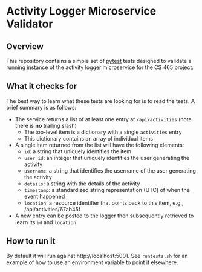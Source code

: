 # Activity Logger Microservice Validator

## Overview

This repository contains a simple set of [pytest](https://docs.pytest.org/en/latest/) tests designed to validate a running instance of the activity logger microservice for the CS 465 project.

## What it checks for

The best way to learn what these tests are looking for is to read the tests. A brief summary is as follows:

* The service returns a list of at least one entry at `/api/activities` (note there is **no** trailing slash)
    * The top-level item is a dictionary with a single `activities` entry
    * This dictionary contains an array of individual items
* A single item returned from the list will have the following elements:
    * `id`: a string that uniquely identifies the item
    * `user_id`: an integer that uniquely identifies the user generating the activity
    * `username`: a string that identifies the username of the user generating the activity
    * `details`: a string with the details of the activity
    * `timestamp`: a standardized string representation (UTC) of when the event happened
    * `location`: a resource identifier that points back to this item, e.g., /api/activities/67ab45f
* A new entry can be posted to the logger then subsequently retrieved to learn its `id` and `location`


## How to run it

By default it will run against http://localhost:5001. See `runtests.sh` for an example of how to use an environment variable to point it elsewhere.